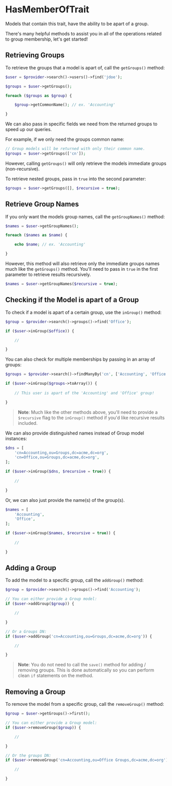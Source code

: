 # HasMemberOfTrait

Models that contain this trait, have the ability to be apart of a group.

There's many helpful methods to assist you in all of the operations related to group membership, let's get started!

## Retrieving Groups

To retrieve the groups that a model is apart of, call the `getGroups()` method:

```php
$user = $provider->search()->users()->find('jdoe');

$groups = $user->getGroups();

foreach ($groups as $group) {

    $group->getCommonName(); // ex. 'Accounting'

}
```

We can also pass in specific fields we need from the returned groups to speed up our queries.

For example, if we only need the groups common name:

```php
// Group models will be returned with only their common name.
$groups = $user->getGroups(['cn']);
```

However, calling `getGroups()` will only retrieve the models immediate groups (non-recursive).

To retrieve nested groups, pass in `true` into the second parameter:

```php
$groups = $user->getGroups([], $recursive = true);
```

## Retrieve Group Names

If you only want the models group names, call the `getGroupNames()` method:

```php
$names = $user->getGroupNames();

foreach ($names as $name) {

    echo $name; // ex. 'Accounting'

}
```

However, this method will also retrieve only the immediate groups names
much like the `getGroups()` method. You'll need to pass in `true` in
the first parameter to retrieve results recursively.

```php
$names = $user->getGroupNames($recursive = true);
```

## Checking if the Model is apart of a Group

To check if a model is apart of a certain group, use the `inGroup()` method:

```php
$group = $provider->search()->groups()->find('Office');

if ($user->inGroup($office)) {

    //

}
```

You can also check for multiple memberships by passing in an array of groups:

```php
$groups = $provider->search()->findManyBy('cn', ['Accounting', 'Office']));

if ($user->inGroup($groups->toArray()) {
    
    // This user is apart of the 'Accounting' and 'Office' group!

}
```

> **Note**: Much like the other methods above, you'll need to provide a `$recursive`
> flag to the `inGroup()` method if you'd like recursive results included.

We can also provide distinguished names instead of Group model instances:

```php
$dns = [
    'cn=Accounting,ou=Groups,dc=acme,dc=org',
    'cn=Office,ou=Groups,dc=acme,dc=org',
];

if ($user->inGroup($dns, $recursive = true)) {
    
    //

}
```

Or, we can also just provide the name(s) of the group(s).

```php
$names = [
    'Accounting',
    'Office',
];

if ($user->inGroup($names, $recursive = true)) {
    
    //

}
```

## Adding a Group

To add the model to a specific group, call the `addGroup()` method:

```php
$group = $provider->search()->groups()->find('Accounting');

// You can either provide a Group model:
if ($user->addGroup($group)) {

    //

}

// Or a Groups DN:
if ($user->addGroup('cn=Accounting,ou=Groups,dc=acme,dc=org')) {

    //

}
```

> **Note**: You do not need to call the `save()` method for adding / removing groups.
> This is done automatically so you can perform clean `if` statements on the method.

## Removing a Group

To remove the model from a specific group, call the `removeGroup()` method:

```php
$group = $user->getGroups()->first();

// You can either provide a Group model:
if ($user->removeGroup($group)) {

    //

}

// Or the groups DN:
if ($user->removeGroup('cn=Accounting,ou=Office Groups,dc=acme,dc=org')) {

    //

}
```
